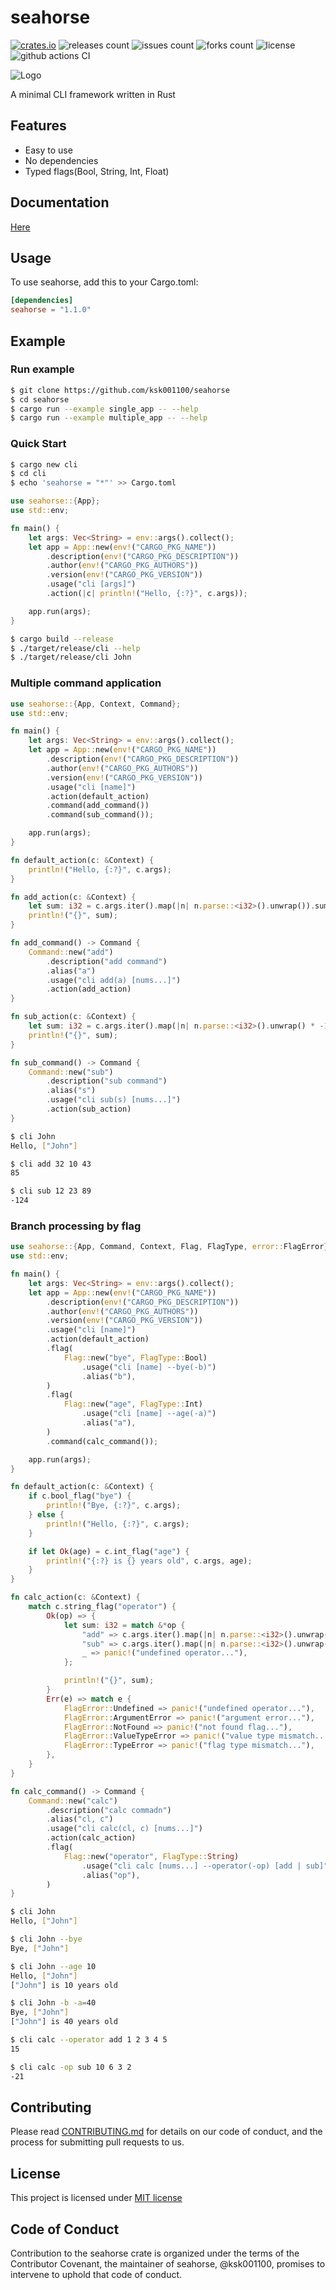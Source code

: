 # seahorse

[![crates.io](https://img.shields.io/crates/v/seahorse.svg)](https://crates.io/crates/seahorse)
![releases count](https://img.shields.io/github/release/ksk001100/seahorse.svg)
![issues count](https://img.shields.io/github/issues/ksk001100/seahorse.svg)
![forks count](https://img.shields.io/github/forks/ksk001100/seahorse.svg)
![license](https://img.shields.io/github/license/ksk001100/seahorse.svg)
![github actions CI](https://github.com/ksk001100/seahorse/workflows/CI/badge.svg?branch=master)

![Logo](https://repository-images.githubusercontent.com/226840735/d3e77500-51a0-11ea-845e-3cc87714278b)

A minimal CLI framework written in Rust

## Features
- Easy to use
- No dependencies
- Typed flags(Bool, String, Int, Float)

## Documentation
[Here](https://docs.rs/seahorse)

## Usage
To use seahorse, add this to your Cargo.toml:

```toml
[dependencies]
seahorse = "1.1.0"
```

## Example

### Run example

```bash
$ git clone https://github.com/ksk001100/seahorse
$ cd seahorse
$ cargo run --example single_app -- --help
$ cargo run --example multiple_app -- --help
```

### Quick Start

```bash
$ cargo new cli
$ cd cli
$ echo 'seahorse = "*"' >> Cargo.toml
```

```rust
use seahorse::{App};
use std::env;

fn main() {
    let args: Vec<String> = env::args().collect();
    let app = App::new(env!("CARGO_PKG_NAME"))
        .description(env!("CARGO_PKG_DESCRIPTION"))
        .author(env!("CARGO_PKG_AUTHORS"))
        .version(env!("CARGO_PKG_VERSION"))
        .usage("cli [args]")
        .action(|c| println!("Hello, {:?}", c.args));

    app.run(args);
}
```

```bash
$ cargo build --release
$ ./target/release/cli --help
$ ./target/release/cli John
```

### Multiple command application
```rust
use seahorse::{App, Context, Command};
use std::env;

fn main() {
    let args: Vec<String> = env::args().collect();
    let app = App::new(env!("CARGO_PKG_NAME"))
        .description(env!("CARGO_PKG_DESCRIPTION"))
        .author(env!("CARGO_PKG_AUTHORS"))
        .version(env!("CARGO_PKG_VERSION"))
        .usage("cli [name]")
        .action(default_action)
        .command(add_command())
        .command(sub_command());

    app.run(args);
}

fn default_action(c: &Context) {
    println!("Hello, {:?}", c.args);
}

fn add_action(c: &Context) {
    let sum: i32 = c.args.iter().map(|n| n.parse::<i32>().unwrap()).sum();
    println!("{}", sum);
}

fn add_command() -> Command {
    Command::new("add")
        .description("add command")
        .alias("a")
        .usage("cli add(a) [nums...]")
        .action(add_action)
}

fn sub_action(c: &Context) {
    let sum: i32 = c.args.iter().map(|n| n.parse::<i32>().unwrap() * -1).sum();
    println!("{}", sum);
}

fn sub_command() -> Command {
    Command::new("sub")
        .description("sub command")
        .alias("s")
        .usage("cli sub(s) [nums...]")
        .action(sub_action)
}
```

```bash
$ cli John
Hello, ["John"]

$ cli add 32 10 43
85

$ cli sub 12 23 89
-124
```

### Branch processing by flag

```rust
use seahorse::{App, Command, Context, Flag, FlagType, error::FlagError};
use std::env;

fn main() {
    let args: Vec<String> = env::args().collect();
    let app = App::new(env!("CARGO_PKG_NAME"))
        .description(env!("CARGO_PKG_DESCRIPTION"))
        .author(env!("CARGO_PKG_AUTHORS"))
        .version(env!("CARGO_PKG_VERSION"))
        .usage("cli [name]")
        .action(default_action)
        .flag(
            Flag::new("bye", FlagType::Bool)
                .usage("cli [name] --bye(-b)")
                .alias("b"),
        )
        .flag(
            Flag::new("age", FlagType::Int)
                .usage("cli [name] --age(-a)")
                .alias("a"),
        )
        .command(calc_command());

    app.run(args);
}

fn default_action(c: &Context) {
    if c.bool_flag("bye") {
        println!("Bye, {:?}", c.args);
    } else {
        println!("Hello, {:?}", c.args);
    }

    if let Ok(age) = c.int_flag("age") {
        println!("{:?} is {} years old", c.args, age);
    }
}

fn calc_action(c: &Context) {
    match c.string_flag("operator") {
        Ok(op) => {
            let sum: i32 = match &*op {
                "add" => c.args.iter().map(|n| n.parse::<i32>().unwrap()).sum(),
                "sub" => c.args.iter().map(|n| n.parse::<i32>().unwrap() * -1).sum(),
                _ => panic!("undefined operator..."),
            };

            println!("{}", sum);
        }
        Err(e) => match e {
            FlagError::Undefined => panic!("undefined operator..."), 
            FlagError::ArgumentError => panic!("argument error..."), 
            FlagError::NotFound => panic!("not found flag..."), 
            FlagError::ValueTypeError => panic!("value type mismatch..."), 
            FlagError::TypeError => panic!("flag type mismatch..."), 
        },
    }
}

fn calc_command() -> Command {
    Command::new("calc")
        .description("calc commadn")
        .alias("cl, c")
        .usage("cli calc(cl, c) [nums...]")
        .action(calc_action)
        .flag(
            Flag::new("operator", FlagType::String)
                .usage("cli calc [nums...] --operator(-op) [add | sub]")
                .alias("op"),
        )
}
```

```bash
$ cli John
Hello, ["John"]

$ cli John --bye
Bye, ["John"]

$ cli John --age 10
Hello, ["John"]
["John"] is 10 years old

$ cli John -b -a=40
Bye, ["John"]
["John"] is 40 years old

$ cli calc --operator add 1 2 3 4 5
15

$ cli calc -op sub 10 6 3 2
-21
```

## Contributing
Please read [CONTRIBUTING.md](.github/CONTRIBUTING.md) for details on our code of conduct, and the process for submitting pull requests to us.

## License
This project is licensed under [MIT license](LICENSE)

## Code of Conduct
Contribution to the seahorse crate is organized under the terms of the Contributor Covenant, the maintainer of seahorse, @ksk001100, promises to intervene to uphold that code of conduct.
